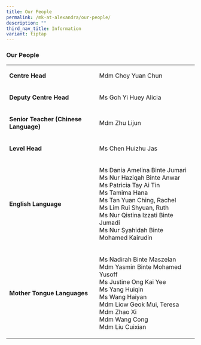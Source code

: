 ```yaml
---
title: Our People
permalink: /mk-at-alexandra/our-people/
description: ""
third_nav_title: Information
variant: tiptap
---
```

<h3><strong>Our People</strong></h3>
<table style="minWidth: 50px">
<colgroup>
<col>
<col>
</colgroup>
<tbody>
<tr>
<td rowspan="1" colspan="1">
<p><strong>Centre Head</strong>
</p>
</td>
<td rowspan="1" colspan="1">
<p>Mdm Choy Yuan Chun</p>
</td>
</tr>
<tr>
<td rowspan="1" colspan="1">
<p><strong>Deputy Centre Head</strong>
</p>
</td>
<td rowspan="1" colspan="1">
<p>Ms Goh Yi Huey Alicia</p>
</td>
</tr>
<tr>
<td rowspan="1" colspan="1">
<p><strong>Senior Teacher (Chinese Language)</strong>
</p>
</td>
<td rowspan="1" colspan="1">
<p>Mdm Zhu Lijun</p>
</td>
</tr>
<tr>
<td rowspan="1" colspan="1">
<p><strong>Level Head</strong>
</p>
</td>
<td rowspan="1" colspan="1">
<p>Ms Chen Huizhu Jas</p>
</td>
</tr>
<tr>
<td rowspan="1" colspan="1">
<p><strong>English Language</strong>
</p>
</td>
<td rowspan="1" colspan="1">
<p>Ms Dania Amelina Binte Jumari
<br>Ms Nur Haziqah Binte Anwar
<br>Ms Patricia Tay Ai Tin
<br>Ms Tamima Hana
<br>Ms Tan Yuan Ching, Rachel
<br>Ms Lim Rui Shyuan, Ruth
<br>Ms Nur Qistina Izzati Binte Jumadi
<br>Ms Nur Syahidah Binte Mohamed Kairudin</p>
</td>
</tr>
<tr>
<td rowspan="1" colspan="1">
<p><strong>Mother Tongue Languages</strong>
</p>
</td>
<td rowspan="1" colspan="1">
<p>Ms Nadirah Binte Maszelan
<br>Mdm Yasmin Binte Mohamed Yusoff
<br>Ms Justine Ong Kai Yee
<br>Ms Yang Huiqin
<br>Ms Wang Haiyan
<br>Mdm Liow Geok Mui, Teresa
<br>Mdm Zhao Xi
<br>Mdm Wang Cong
<br>Mdm Liu Cuixian</p>
<p></p>
</td>
</tr>
</tbody>
</table>
<p></p>